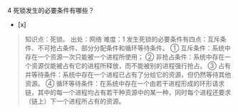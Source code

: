 4
死锁发生的必要条件有哪些？
- [x]  

> 知识点：死锁。
> 出处：网络
> 难度：1
> 发生死锁的必要条件有四点：互斥条件、不可抢占条件、部分分配条件和循环等待条件。 ① 互斥条件：系统中存在一个资源一次只能被一个进程所使用； ②
> 非抢占条件：系统中存在一个资源仅能被占有它的进程所释放，而不能被别的进程强行抢占。 ③
> 占有并等待条件：系统中存在一个进程已占有了分给它的资源，但仍然等待其他资源。 ④
> 循环等待条件：在系统中存在一个由若干进程形成的环形请求链，其中的每一个进程均占有若干种资源中的某一种，同时每个进程还要求（链上）下一个进程所占有的资源。
